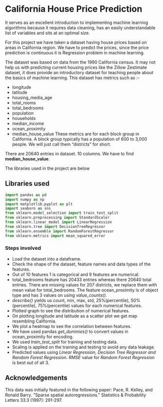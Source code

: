
# California House Price Prediction

It serves as an excellent introduction to implementing machine learning algorithms because it requires data cleaning, has an easily understandable list of variables and sits at an optimal size.

For this project we have taken a dataset having house prices based on areas in California region. We have to predict the prices, since the price prediction is continuous it is Regression problem in machine learning.

The dataset was based on data from the 1990 California census. It may not help us with predicting current housing prices like the Zillow Zestimate dataset, it does provide an introductory dataset for teaching people about the basics of machine learning. This dataset has metrics such as :- 
* longitude
* latitude
* housing_media_age
* total_rooms
* total_bedrooms
* population
* households
* median_income
* ocean_proximity
* median_house_value
These metrics are for each block group in California. A block
group typically has a population of 600 to 3,000 people. We will just call them “districts” for short.

There are 20640 entries in dataset. 10 columns. We have to find **median_house_value**.

The libraries used in the project are below

## Libraries used

```python
import pandas as pd
import numpy as np
import matplotlib.pyplot as plt
import seaborn as sns
from sklearn.model_selection import train_test_split
from sklearn.preprocessing import StandardScaler
from sklearn.linear_model import LinearRegression
from sklearn.tree import DecisionTreeRegressor
from sklearn.ensemble import RandomForestRegressor
from sklearn.metrics import mean_squared_error
```

### Steps involved
- Load the dataset into a dataframe.
- Check the shape of the dataset, feature names and data types of the features.
- Out of 10 features 1 is categorical and 9 features are numerical.
- total_bedrooms feature has 20433 entries whereas there 20640 total entries. There are missing values for 207 districts, we replace them with mean value for total_bedrooms. The feature ocean_proximity is of object type and has 3 values on using *value_counts()*.
- *describe()* yields us count, min, max, std, 25%(percentile), 50%(percentile), 75%(percentile) values for each numerical features.
- Plotted graph to see the distribution of numerical features.
- On plotting longitude and latitude as a scatter plot we get map resembling California.
- We plot a heatmap to see the correlation between features.
- We have used pandas *get_dummies()* to convert values in ocean_proximity for encoding.
- We used *train_test_split* for training and testing data.
- Scaling is applied on the training and testing to avoid any data leakage.
- Predicted values using *Linear Regression, Decision Tree Regressor and Random Forest Regression*. *RMSE* value for *Random Forest Regression* is best out of all 3.

## Acknowledgements

 This data was initially featured in the following paper: Pace, R. Kelley, and Ronald Barry. "Sparse spatial autoregressions." Statistics & Probability Letters 33.3 (1997): 291-297.
 